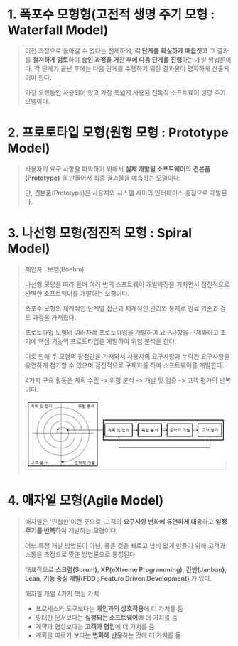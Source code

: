 # 1. 폭포수 모형형(고전적 생명 주기 모형 : Waterfall Model)
> 이전 과정으로 돌아갈 수 없다는 전제하에, **각 단계를 확실하게 매듭짓고** 그 결과를 **철저하게 검토**하여 **승인 과정을 거친 후에 다음 단계를 진행**하는 개발 방법론이다. 각 단계가 끝난 후에는 다음 단게를 수행하기 위한 결과물이 명확하게 산출되어야 한다. 
>
> 가장 오랬동안 사용되어 왔고 가장 폭넓게 사용된 전톡적 소프트웨어 생명 주기 모델이다. 

# 2. 프로토타입 모형(원형 모형 : Prototype Model)
> 사용자의 요구 사항을 파악하기 위해서 **실제 개발될 소프트웨어**의 **견본품(Prototype)** 을 만들어서 최종 결과물을 예측하는 모델이다.
>
> 단, 견본품(Prototype)은 사용자와 시스템 사이의 인터페이스 중점으로 개발된다.

# 3. 나선형 모형(점진적 모형 : Spiral Model)
> 제안자 : 보헴(Boehm)
>
> 나선형 모양을 따라 돌며 여러 번의 소프트웨어 개발과정을 거치면서 점진적으로 완벽한 소프트웨어를 개발하는 모형이다.
>
> 폭포수 모형의 체계적인 단계별 접근과 체계적인 관리와 통제로 완료 기준과 검토 과정을 가져왔다. 
>
> 프로토타입 모형의 여러차례 프로토타입을 개발하여 요구사항을 구체화하고 초기에 핵심 기능의 프로토타입을 개발하여 위험 분석을 한다.
>
> 이로 인해 두 모형의 장점만을 가져와서 사용자의 요구사항과 누락된 요구사항을 유연하게 첨가할 수 있으며 점진적으로 구체화를 하여 소프트웨어를 개발한다. 
>
> 4가지 구요 활동은 계획 수립 -> 위험 분석 -> 개발 및 검증 -> 고객 평가의 반복이다. 
> 
> ![alt text](./img/나선형모형.png)

# 4. 애자일 모형(Agile Model)
> 애자일은 '민첩한'이란 뜻으로, 고객의 **요구사항 변화에 유연하게 대응**하고 **일정 주기를 반복**하여 개발하는 모형이다.
>
> 어느 특정 개발 방법론이 아닌, 좋은 것을 빠르고 낭비 없게 만들기 위해 고객과 소통을 초점으로 맞춘 방법론으로 통칭된다. 
>
> 대표적으로 **스크럼(Scrum)**, **XP(eXtreme Programming)**, **칸반(Janban)**, **Lean**, **기능 중심 개발(FDD ; Feature Driven Development)** 가 있다.
>
> 애자일 개발 4가지 핵심 가치
> - 프로세스와 도구보다는 **개인과의 상호작용**에 더 가치를 둠
> - 방대한 문서보다는 **실행되는 소프트웨어**에 더 가치를 둠
> - 계약과 협상보다는 **고객과 협업**에 더 가치를 둠
> - 계획을 따르기 보다는 **변화에 반응**하는 것에 더 가치를 둠